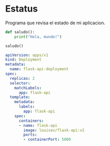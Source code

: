 # Estatus
 Programa que revisa el estado de mi aplicacion.

```python
def saludo():
    print("Hola, mundo!")

saludo()
```

```yaml
apiVersion: apps/v1
kind: Deployment
metadata:
  name: flask-api-deployment
spec:
  replicas: 2
  selector:
    matchLabels:
      app: flask-api
  template:
    metadata:
      labels:
        app: flask-api
    spec:
      containers:
      - name: flask-api
        image: louisev/flask-api:v2
        ports:
        - containerPort: 5000

```
